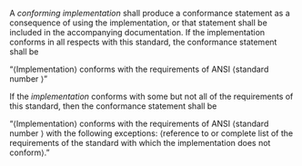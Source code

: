  

A *conforming implementation* shall produce a conformance statement as a consequence of using the implementation, or that statement shall be included in the accompanying documentation. If the implementation conforms in all respects with this standard, the conformance statement shall be 

“&#10216;Implementation&#10217; conforms with the requirements of ANSI &#10216;standard number &#10217;” 

If the *implementation* conforms with some but not all of the requirements of this standard, then the conformance statement shall be 

“&#10216;Implementation&#10217; conforms with the requirements of ANSI &#10216;standard number &#10217; with the following exceptions: &#10216;reference to or complete list of the requirements of the standard with which the implementation does not conform&#10217;.” 

